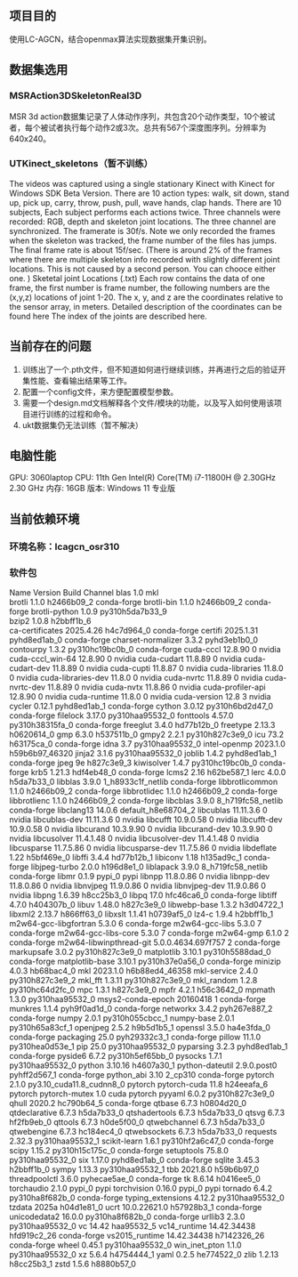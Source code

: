 ## 项目目的
使用LC-AGCN，结合openmax算法实现数据集开集识别。

## 数据集选用
### MSRAction3DSkeletonReal3D
MSR 3d action数据集记录了人体动作序列，共包含20个动作类型，10个被试者，每个被试者执行每个动作2或3次。总共有567个深度图序列。分辨率为640x240。
### UTKinect_skeletons（暂不训练）
The videos was captured using a single stationary Kinect with Kinect for Windows SDK Beta Version. There are 10 action types: walk, sit down, stand up, pick up, carry, throw, push, pull, wave hands, clap hands. There are 10 subjects, Each subject performs each actions twice. Three channels were recorded: RGB, depth and skeleton joint locations. The three channel are synchronized. The framerate is 30f/s. Note we only recorded the frames when the skeleton was tracked, the frame number of the files has jumps. The final frame rate is about 15f/sec. (There is around 2% of the frames where there are multiple skeleton info recorded with slightly different joint locations. This is not caused by a second person. You can chooce either one. )
Sketetal joint Locations (.txt) Each row contains the data of one frame, the first number is frame number, the following numbers are the (x,y,z) locations of joint 1-20. The x, y, and z are the coordinates relative to the sensor array, in meters. Detailed description of the coordinates can be found here The index of the joints are described here.

## 当前存在的问题
1. 训练出了一个.pth文件，但不知道如何进行继续训练，并再进行之后的验证开集性能、查看输出结果等工作。
2. 配置一个config文件，来方便配置模型参数。
3. 需要一个design.md文档解释各个文件/模块的功能，以及写入如何使用该项目进行训练的过程和命令。
4. ukt数据集仍无法训练（暂不解决）


## 电脑性能
GPU: 3060laptop
CPU: 11th Gen Intel(R) Core(TM) i7-11800H @ 2.30GHz   2.30 GHz
内存: 16GB
版本: Windows 11 专业版

## 当前依赖环境
### 环境名称：lcagcn_osr310
### 软件包
  Name                    Version                   Build  Channel
blas                      1.0                         mkl  
brotli                    1.1.0                h2466b09_2    conda-forge
brotli-bin                1.1.0                h2466b09_2    conda-forge
brotli-python             1.0.9           py310h5da7b33_9  
bzip2                     1.0.8                h2bbff1b_6  
ca-certificates           2025.4.26            h4c7d964_0    conda-forge
certifi                   2025.1.31          pyhd8ed1ab_0    conda-forge
charset-normalizer        3.3.2              pyhd3eb1b0_0
contourpy                 1.3.2           py310hc19bc0b_0    conda-forge
cuda-cccl                 12.8.90                       0    nvidia
cuda-cccl_win-64          12.8.90                       0    nvidia
cuda-cudart               11.8.89                       0    nvidia
cuda-cudart-dev           11.8.89                       0    nvidia
cuda-cupti                11.8.87                       0    nvidia
cuda-libraries            11.8.0                        0    nvidia
cuda-libraries-dev        11.8.0                        0    nvidia
cuda-nvrtc                11.8.89                       0    nvidia
cuda-nvrtc-dev            11.8.89                       0    nvidia
cuda-nvtx                 11.8.86                       0    nvidia
cuda-profiler-api         12.8.90                       0    nvidia
cuda-runtime              11.8.0                        0    nvidia
cuda-version              12.8                          3    nvidia
cycler                    0.12.1             pyhd8ed1ab_1    conda-forge
cython                    3.0.12          py310h6bd2d47_0    conda-forge
filelock                  3.17.0          py310haa95532_0
fonttools                 4.57.0          py310h38315fa_0    conda-forge
freeglut                  3.4.0                hd77b12b_0
freetype                  2.13.3               h0620614_0
gmp                       6.3.0                h537511b_0
gmpy2                     2.2.1           py310h827c3e9_0
icu                       73.2                 h63175ca_0    conda-forge
idna                      3.7             py310haa95532_0
intel-openmp              2023.1.0         h59b6b97_46320
jinja2                    3.1.6           py310haa95532_0
joblib                    1.4.2              pyhd8ed1ab_1    conda-forge
jpeg                      9e                   h827c3e9_3
kiwisolver                1.4.7           py310hc19bc0b_0    conda-forge
krb5                      1.21.3               hdf4eb48_0    conda-forge
lcms2                     2.16                 h62be587_1
lerc                      4.0.0                h5da7b33_0
libblas                   3.9.0           1_h8933c1f_netlib    conda-forge
libbrotlicommon           1.1.0                h2466b09_2    conda-forge
libbrotlidec              1.1.0                h2466b09_2    conda-forge
libbrotlienc              1.1.0                h2466b09_2    conda-forge
libcblas                  3.9.0           8_h719fc58_netlib    conda-forge
libclang13                14.0.6          default_h8e68704_2
libcublas                 11.11.3.6                     0    nvidia
libcublas-dev             11.11.3.6                     0    nvidia
libcufft                  10.9.0.58                     0    nvidia
libcufft-dev              10.9.0.58                     0    nvidia
libcurand                 10.3.9.90                     0    nvidia
libcurand-dev             10.3.9.90                     0    nvidia
libcusolver               11.4.1.48                     0    nvidia
libcusolver-dev           11.4.1.48                     0    nvidia
libcusparse               11.7.5.86                     0    nvidia
libcusparse-dev           11.7.5.86                     0    nvidia
libdeflate                1.22                 h5bf469e_0
libffi                    3.4.4                hd77b12b_1
libiconv                  1.18                 h135ad9c_1    conda-forge
libjpeg-turbo             2.0.0                h196d8e1_0
liblapack                 3.9.0           8_h719fc58_netlib    conda-forge
libmr                     0.1.9                    pypi_0    pypi
libnpp                    11.8.0.86                     0    nvidia
libnpp-dev                11.8.0.86                     0    nvidia
libnvjpeg                 11.9.0.86                     0    nvidia
libnvjpeg-dev             11.9.0.86                     0    nvidia
libpng                    1.6.39               h8cc25b3_0
libpq                     17.0                 hfc46ca6_0    conda-forge
libtiff                   4.7.0                h404307b_0
libuv                     1.48.0               h827c3e9_0
libwebp-base              1.3.2                h3d04722_1
libxml2                   2.13.7               h866ff63_0
libxslt                   1.1.41               h0739af5_0
lz4-c                     1.9.4                h2bbff1b_1
m2w64-gcc-libgfortran     5.3.0                         6    conda-forge
m2w64-gcc-libs            5.3.0                         7    conda-forge
m2w64-gcc-libs-core       5.3.0                         7    conda-forge
m2w64-gmp                 6.1.0                         2    conda-forge
m2w64-libwinpthread-git   5.0.0.4634.697f757               2    conda-forge
markupsafe                3.0.2           py310h827c3e9_0
matplotlib                3.10.1          py310h5588dad_0    conda-forge
matplotlib-base           3.10.1          py310h37e0a56_0    conda-forge
minizip                   4.0.3                hb68bac4_0
mkl                       2023.1.0         h6b88ed4_46358
mkl-service               2.4.0           py310h827c3e9_2
mkl_fft                   1.3.11          py310h827c3e9_0
mkl_random                1.2.8           py310hc64d2fc_0
mpc                       1.3.1                h827c3e9_0
mpfr                      4.2.1                h56c3642_0
mpmath                    1.3.0           py310haa95532_0
msys2-conda-epoch         20160418                      1    conda-forge
munkres                   1.1.4              pyh9f0ad1d_0    conda-forge
networkx                  3.4.2              pyh267e887_2    conda-forge
numpy                     2.0.1           py310h055cbcc_1
numpy-base                2.0.1           py310h65a83cf_1
openjpeg                  2.5.2                h9b5d1b5_1
openssl                   3.5.0                ha4e3fda_0    conda-forge
packaging                 25.0               pyh29332c3_1    conda-forge
pillow                    11.1.0          py310hea0d53e_1
pip                       25.0            py310haa95532_0
pyparsing                 3.2.3              pyhd8ed1ab_1    conda-forge
pyside6                   6.7.2           py310h5ef65bb_0
pysocks                   1.7.1           py310haa95532_0
python                    3.10.16              h4607a30_1
python-dateutil           2.9.0.post0        pyhff2d567_1    conda-forge
python_abi                3.10                    2_cp310    conda-forge
pytorch                   2.1.0           py3.10_cuda11.8_cudnn8_0    pytorch
pytorch-cuda              11.8                 h24eeafa_6    pytorch
pytorch-mutex             1.0                        cuda    pytorch
pyyaml                    6.0.2           py310h827c3e9_0
qhull                     2020.2               hc790b64_5    conda-forge
qtbase                    6.7.3                h0804d20_0
qtdeclarative             6.7.3                h5da7b33_0
qtshadertools             6.7.3                h5da7b33_0
qtsvg                     6.7.3                hf2fb9eb_0
qttools                   6.7.3                h0de5f00_0
qtwebchannel              6.7.3                h5da7b33_0
qtwebengine               6.7.3                hc184ec4_0
qtwebsockets              6.7.3                h5da7b33_0
requests                  2.32.3          py310haa95532_1
scikit-learn              1.6.1           py310hf2a6c47_0    conda-forge
scipy                     1.15.2          py310h15c175c_0    conda-forge
setuptools                75.8.0          py310haa95532_0
six                       1.17.0             pyhd8ed1ab_0    conda-forge
sqlite                    3.45.3               h2bbff1b_0
sympy                     1.13.3          py310haa95532_1
tbb                       2021.8.0             h59b6b97_0
threadpoolctl             3.6.0              pyhecae5ae_0    conda-forge
tk                        8.6.14               h0416ee5_0
torchaudio                2.1.0                    pypi_0    pypi
torchvision               0.16.0                   pypi_0    pypi
tornado                   6.4.2           py310ha8f682b_0    conda-forge
typing_extensions         4.12.2          py310haa95532_0
tzdata                    2025a                h04d1e81_0
ucrt                      10.0.22621.0         h57928b3_1    conda-forge
unicodedata2              16.0.0          py310ha8f682b_0    conda-forge
urllib3                   2.3.0           py310haa95532_0
vc                        14.42                haa95532_5
vc14_runtime              14.42.34438         hfd919c2_26    conda-forge
vs2015_runtime            14.42.34438         h7142326_26    conda-forge
wheel                     0.45.1          py310haa95532_0
win_inet_pton             1.1.0           py310haa95532_0
xz                        5.6.4                h4754444_1
yaml                      0.2.5                he774522_0
zlib                      1.2.13               h8cc25b3_1
zstd                      1.5.6                h8880b57_0
